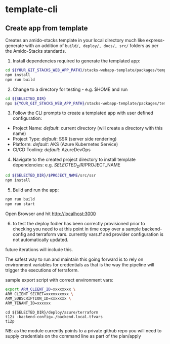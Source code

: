 # template-cli


## Create app from template

Creates an amido-stacks template in your local directory much like express-generate with an addition of `build/, deploy/, docs/, src/` folders as per the Amido-Stacks standards.

1. Install dependencies required to generate the templated app:
```bash
cd ${YOUR_GIT_STACKS_WEB_APP_PATH}/stacks-webapp-template/packages/template-cli
npm install
npm run build
```

2. Change to a directory for testing - e.g. $HOME and run
```bash
cd ${SELECTED_DIR}
npx ${YOUR_GIT_STACKS_WEB_APP_PATH}/stacks-webapp-template/packages/template-cli
```

3. Follow the CLI prompts to create a templated app with user defined configuration:
- Project Name: _default_: current directory (will create a directory with this name)
- Project Type: _default_: SSR (server side rendering)
- Platform: _default_: AKS (Azure Kubernetes Service)
- CI/CD Tooling: _default_: AzureDevOps

4. Navigate to the created project directory to install template dependencies:
e.g. ${SELECTED_DIR}/$PROJECT_NAME
```bash
cd ${SELECTED_DIR}/$PROJECT_NAME/src/ssr
npm install
```

5. Build and run the app:
```bash
npm run build
npm run start
```

Open Browser and hit [http://localhost:3000](http://localhost:3000)

6. to test the deploy fodler has been correctly provisioned
prior to checking you need to at this point in time copy over a sample backend-config and terraform vars. currently vars.tf and provider configuration is not automatically updated.

future iterations will include this.

The safest way to run and maintain this going forward is to rely on environment variables for credentials as that is the way the pipeline will trigger the executions of terraform. 

sample export script with correct environment vars:

```bash
export ARM_CLIENT_ID=xxxxxxxx \
ARM_CLIENT_SECRET=xxxxxxxxxx \
ARM_SUBSCRIPTION_ID=xxxxxxx \
ARM_TENANT_ID=xxxxxx
```

```
cd ${SELECTED_DIR}/deploy/azure/terraform
t12i -backend-config=./backend.local.tfvars
t12p
```

NB: as the module currently points to a private github repo you will need to supply credentials on the command line as part of the plan/apply
